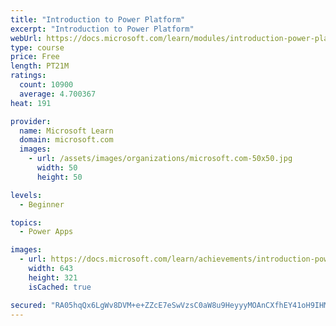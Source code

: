 ```yaml
---
title: "Introduction to Power Platform"
excerpt: "Introduction to Power Platform"
webUrl: https://docs.microsoft.com/learn/modules/introduction-power-platform/
type: course
price: Free
length: PT21M
ratings:
  count: 10900
  average: 4.700367
heat: 191

provider:
  name: Microsoft Learn
  domain: microsoft.com
  images:
    - url: /assets/images/organizations/microsoft.com-50x50.jpg
      width: 50
      height: 50

levels:
  - Beginner

topics:
  - Power Apps

images:
  - url: https://docs.microsoft.com/learn/achievements/introduction-power-platform-social.png
    width: 643
    height: 321
    isCached: true

secured: "RA05hqQx6LgWv8DVM+e+ZZcE7eSwVzsC0aW8u9HeyyyMOAnCXfhEY41oH9IHMD7nEdCpWiT+20/Zjpq98qVs+JmSrwWVFQIlsjqOB/cRsd6glWGTY1X8Y39hbOvzQKTSCrnWAsLyi/mXfKNahbu8EC6wG7Z90TZlDiwjCEsQTiXl4k4ug6iqbjI+2BqMF4UhH1s2RWKHfHn0WhxFLlwwOeczTTyg5Qh45+3QDJ0b8Pgy9C26r9AYmseysSyTiHE8bzB5FWseuMqSewjM+iBqCXN9SYvJlRg5gGjpSiUkInSS7OZcBaQOio6eY1ysDGpHlrU0eC6BTY46PkOIcTy2HW4Yce/ZhI4pXRx6t5LNz2pgFX6xxQQ1kDu1Xb1vlYqO9TaATLKF7rE9cU3uZLHISA==;K4HBciXinpNB7XyDXB3lCw=="
---
```


